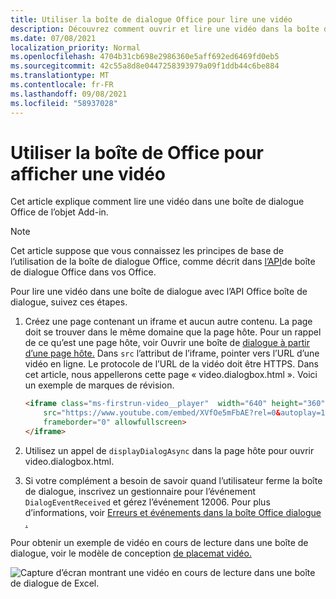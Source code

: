 ```yaml
---
title: Utiliser la boîte de dialogue Office pour lire une vidéo
description: Découvrez comment ouvrir et lire une vidéo dans la boîte de dialogue Office de lecture
ms.date: 07/08/2021
localization_priority: Normal
ms.openlocfilehash: 4704b31cb698e2986360e5aff692ed6469fd0eb5
ms.sourcegitcommit: 42c55a8d8e0447258393979a09f1ddb44c6be884
ms.translationtype: MT
ms.contentlocale: fr-FR
ms.lasthandoff: 09/08/2021
ms.locfileid: "58937028"
---
```

# <a name="use-the-office-dialog-box-to-show-a-video"></a>Utiliser la boîte de Office pour afficher une vidéo

Cet article explique comment lire une vidéo dans une boîte de dialogue Office de l’objet Add-in.

> [!NOTE]
> Cet article suppose que vous connaissez les principes de base de l’utilisation de la boîte de dialogue Office, comme décrit dans [l’API](dialog-api-in-office-add-ins.md)de boîte de dialogue Office dans vos Office.

Pour lire une vidéo dans une boîte de dialogue avec l’API Office boîte de dialogue, suivez ces étapes.

1. Créez une page contenant un iframe et aucun autre contenu. La page doit se trouver dans le même domaine que la page hôte. Pour un rappel de ce qu’est une page hôte, voir Ouvrir une boîte de [dialogue à partir d’une page hôte.](dialog-api-in-office-add-ins.md#open-a-dialog-box-from-a-host-page) Dans `src` l’attribut de l’iframe, pointer vers l’URL d’une vidéo en ligne. Le protocole de l’URL de la vidéo doit être HTTPS. Dans cet article, nous appellerons cette page « video.dialogbox.html ». Voici un exemple de marques de révision.

    ```HTML
    <iframe class="ms-firstrun-video__player"  width="640" height="360"
        src="https://www.youtube.com/embed/XVfOe5mFbAE?rel=0&autoplay=1"
        frameborder="0" allowfullscreen>
    </iframe>
    ```

2. Utilisez un appel de `displayDialogAsync` dans la page hôte pour ouvrir video.dialogbox.html.
3. Si votre complément a besoin de savoir quand l’utilisateur ferme la boîte de dialogue, inscrivez un gestionnaire pour l’événement `DialogEventReceived` et gérez l’événement 12006. Pour plus d’informations, voir [Erreurs et événements dans la boîte Office dialogue .](dialog-handle-errors-events.md)

Pour obtenir un exemple de vidéo en cours de lecture dans une boîte de dialogue, voir le modèle de conception [de placemat vidéo.](../design/first-run-experience-patterns.md#video-placemat)

![Capture d’écran montrant une vidéo en cours de lecture dans une boîte de dialogue de Excel.](../images/video-placemats-dialog-open.png)
